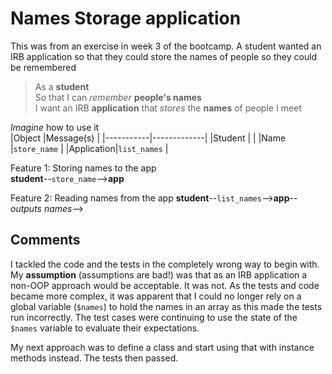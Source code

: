 # Names Storage application
This was from an exercise in week 3 of the bootcamp. A student wanted an IRB application so that they could store the names of people so they could be remembered
  
> As a **student**  
> So that I can _remember_ **people's names**  
> I want an IRB **application** that _stores_ the **names** of people I meet  
  
*Imagine* how to use it  
|Object     |Message(s)   |
|-----------|-------------|
|Student    |             |
|Name       |`store_name` |
|Application|`list_names` |
  
Feature 1: Storing names to the app  
**student**--`store_name`-->**app**

Feature 2: Reading names from the app
**student**--`list_names`-->**app**--_outputs names_-->

## Comments
I tackled the code and the tests in the completely wrong way to begin with. My **assumption** (assumptions are bad!) was that as an IRB application a non-OOP approach would be acceptable. It was not. As the tests and code became more complex, it was apparent that I could no longer rely on a global variable (`$names`) to hold the names in an array as this made the tests run incorrectly. The test cases were continuing to use the state of the `$names` variable to evaluate their expectations.
  
My next approach was to define a class and start using that with instance methods instead. The tests then passed.